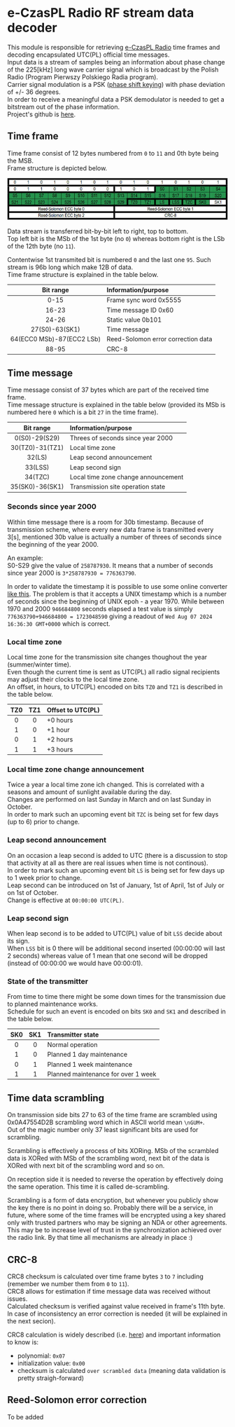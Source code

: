 # e-CzasPL Radio RF stream data decoder

This module is responsible for retrieving [e-CzasPL Radio][1] time frames and decoding encapsulated UTC(PL) official time messages.  
Input data is a stream of samples being an information about phase change of the 225[kHz] long wave carrier signal which is broadcast by the Polish Radio (Program Pierwszy Polskiego Radia program).  
Carrier signal modulation is a PSK ([phase shift keying][2]) with phase deviation of +/- 36 degrees.  
In order to receive a meaningful data a PSK demodulator is needed to get a bitstream out of the phase information.  
Project's github is [here][3].

## Time frame

Time frame consist of 12 bytes numbered from `0` to `11` and 0th byte being the MSB.  
Frame structure is depicted below.

![alt][timeFrame]

Data stream is transferred bit-by-bit left to right, top to bottom.  
Top left bit is the MSb of the 1st byte (no `0`) whereas bottom right is the LSb of the 12th byte (no `11`).

Contentwise 1st transmited bit is numbered `0` and the last one `95`. Such stream is 96b long which make 12B of data.  
Time frame structure is explained in the table below.

| Bit range                 | Information/purpose                |
|:-------------------------:|:-----------------------------------|
| 0-15                      | Frame sync word 0x5555             |
| 16-23                     | Time message ID 0x60               |
| 24-26                     | Static value 0b101                 |
| 27(S0)-63(SK1)            | Time message                       |
| 64(ECC0 MSb)-87(ECC2 LSb) | Reed-Solomon error correction data |
| 88-95                     | CRC-8                              |

## Time message

Time message consist of 37 bytes which are part of the received time frame.  
Time message structure is explained in the table below (provided its MSb is numbered here `0` which is a bit `27` in the time frame).

| Bit range                 | Information/purpose                 |
|:-------------------------:|:------------------------------------|
| 0(S0)-29(S29)             | Threes of seconds since year 2000   |
| 30(TZ0)-31(TZ1)           | Local time zone                     |
| 32(LS)                    | Leap second announcement            |
| 33(LSS)                   | Leap second sign                    |
| 34(TZC)                   | Local time zone change announcement |
| 35(SK0)-36(SK1)           | Transmission site operation state   |

### Seconds since year 2000

Within time message there is a room for 30b timestamp. Because of transmission scheme, where every new data frame is transmitted every 3[s], mentioned 30b value is actually a number of threes of seconds since the beginning of the year 2000.

An example:  
S0-S29 give the value of `258787930`. It means that a number of seconds since year 2000 is `3*258787930 = 776363790`.

In order to validate the timestamp it is possible to use some online converter [like this][4]. The problem is that it accepts a UNIX timestamp which is a number of seconds since the beginning of UNIX epoh - a year 1970. While between 1970 and 2000 `946684800` seconds elapsed a test value is simply `776363790+946684800 = 1723048590` giving a readout of `Wed Aug 07 2024 16:36:30 GMT+0000` which is correct.

### Local time zone

Local time zone for the transmission site changes thoughout the year (summer/winter time).  
Even though the current time is sent as UTC(PL) all radio signal recipients may adjust their clocks to the local time zone.  
An offset, in hours, to UTC(PL) encoded on bits `TZ0` and `TZ1` is described in the table below.

| TZ0 | TZ1 | Offset to UTC(PL) |
|:---:|:---:|:------------------|
|  0  |  0  | +0 hours          |
|  1  |  0  | +1 hour           |
|  0  |  1  | +2 hours          |
|  1  |  1  | +3 hours          |

### Local time zone change announcement

Twice a year a local time zone ich changed. This is correlated with a seasons and amount of sunlight available during the day.  
Changes are performed on last Sunday in March and on last Sunday in October.  
In order to mark such an upcoming event bit `TZC` is being set for few days (up to 6) prior to change.  

### Leap second announcement

On an occasion a leap second is added to UTC (there is a discussion to stop that activity at all as there are real issues when time is not continous).  
In order to mark such an upcoming event bit `LS` is being set for few days up to 1 week prior to change.  
Leap second can be introduced on 1st of January, 1st of April, 1st of July or on 1st of October.  
Change is effective at `00:00:00 UTC(PL)`.

### Leap second sign

When leap second is to be added to UTC(PL) value of bit `LSS` decide about its sign.  
When `LSS` bit is 0 there will be additional second inserted (00:00:00 will last 2 seconds) whereas value of 1 mean that one second will be dropped (instead of 00:00:00 we would have 00:00:01).

### State of the transmitter

From time to time there might be some down times for the transmission due to planned maintenance works.  
Schedule for such an event is encoded on bits `SK0` and `SK1` and described in the table below.

| SK0 | SK1 | Transmitter state                   |
|:---:|:---:|:------------------------------------|
|  0  |  0  | Normal operation                    |
|  1  |  0  | Planned 1 day maintenance           |
|  0  |  1  | Planned 1 week maintenance          |
|  1  |  1  | Planned maintenance for over 1 week |

## Time data scrambling

On transmission side bits 27 to 63 of the time frame are scrambled using 0x0A47554D2B scrambling word which in ASCII world mean `\nGUM+`.  
Out of the magic number only 37 least significant bits are used for scrambling.

Scrambling is effectively a process of bits XORing. MSb of the scrambled data is XORed with MSb of the scrambling word, next bit of the data is XORed with next bit of the scrambling word and so on.

On reception side it is needed to reverse the operation by effectively doing the same operation. This time it is called de-scrambling.

Scrambling is a form of data encryption, but whenever you publicly show the key there is no point in doing so.
Probably there will be a service, in future, where some of the time frames will be encrypted using a key shared only with trusted partners who may be signing an NDA or other agreements. This may be to increase level of trust in the synchronization achieved over the radio link.
By that time all mechanisms are already in place :)

## CRC-8

CRC8 checksum is calculated over time frame bytes `3` to `7` including (remember we number them from `0` to `11`).  
CRC8 allows for estimation if time message data was received without issues.  
Calculated checksum is verified against value received in frame's 11th byte.  
In case of inconsistency an error correction is needed (it will be explained in the next secion).

CRC8 calculation is widely described (i.e. [here][5]) and important information to know is:
* polynomial: `0x07`
* initialization value: `0x00`
* checksum is calculated `over scrambled data` (meaning data validation is pretty straigh-forward)


## Reed-Solomon error correction

To be added

[1]: https://e-czas.gum.gov.pl/e-czas-radio/
[2]: https://en.wikipedia.org/wiki/Phase-shift_keying
[3]: https://github.com/e-CzasPL/TimeReceiver225kHz
[4]: https://www.unixtimestamp.com/
[5]: http://www.sunshine2k.de/articles/coding/crc/understanding_crc.html

[timeFrame]: ../../doc/img/eCzasPL_time_frame.jpg "e-CzasPL Radio time frame (source: e-CzasPL documentation)"